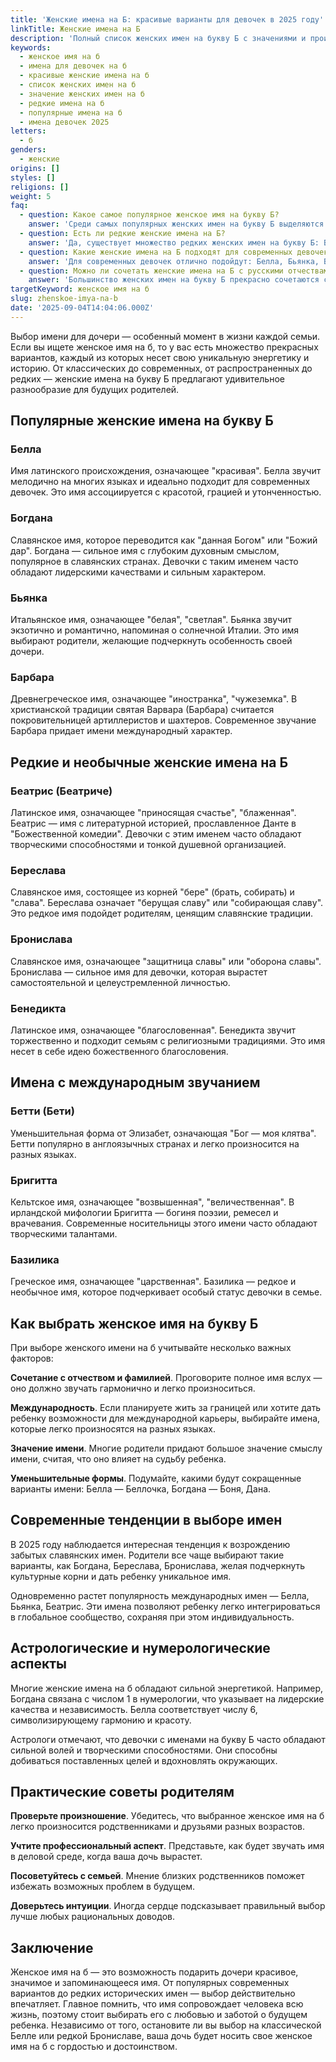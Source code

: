 ```yaml
---
title: 'Женские имена на Б: красивые варианты для девочек в 2025 году'
linkTitle: Женские имена на Б
description: 'Полный список женских имен на букву Б с значениями и происхождением. Красивые, редкие и популярные варианты для девочек 2025.'
keywords:
  - женское имя на б
  - имена для девочек на б
  - красивые женские имена на б
  - список женских имен на б
  - значение женских имен на б
  - редкие имена на б
  - популярные имена на б
  - имена девочек 2025
letters:
  - б
genders:
  - женские
origins: []
styles: []
religions: []
weight: 5
faq:
  - question: Какое самое популярное женское имя на букву Б?
    answer: 'Среди самых популярных женских имен на букву Б выделяются Белла, Богдана и Валерия (Валя-Боря как уменьшительное). В последние годы растет популярность имен Беатрис и Бьянка.'
  - question: Есть ли редкие женские имена на Б?
    answer: 'Да, существует множество редких женских имен на букву Б: Береслава, Бронислава, Базилика, Беатрица, Бенедикта. Эти имена придают девочке уникальность и особый шарм.'
  - question: Какие женские имена на Б подходят для современных девочек?
    answer: 'Для современных девочек отлично подойдут: Белла, Бьянка, Беатрис, Барбара, Богдана. Эти имена звучат актуально и легко произносятся в международной среде.'
  - question: Можно ли сочетать женские имена на Б с русскими отчествами?
    answer: 'Большинство женских имен на букву Б прекрасно сочетаются с русскими отчествами. Например: Белла Александровна, Богдана Михайловна, Беатрис Сергеевна звучат гармонично и красиво.'
targetKeyword: женское имя на б
slug: zhenskoe-imya-na-b
date: '2025-09-04T14:04:06.000Z'
---
```


Выбор имени для дочери — особенный момент в жизни каждой семьи. Если вы ищете женское имя на б, то у вас есть множество прекрасных вариантов, каждый из которых несет свою уникальную энергетику и историю. От классических до современных, от распространенных до редких — женские имена на букву Б предлагают удивительное разнообразие для будущих родителей.

## Популярные женские имена на букву Б

### Белла

Имя латинского происхождения, означающее "красивая". Белла звучит мелодично на многих языках и идеально подходит для современных девочек. Это имя ассоциируется с красотой, грацией и утонченностью.

### Богдана

Славянское имя, которое переводится как "данная Богом" или "Божий дар". Богдана — сильное имя с глубоким духовным смыслом, популярное в славянских странах. Девочки с таким именем часто обладают лидерскими качествами и сильным характером.

### Бьянка

Итальянское имя, означающее "белая", "светлая". Бьянка звучит экзотично и романтично, напоминая о солнечной Италии. Это имя выбирают родители, желающие подчеркнуть особенность своей дочери.

### Барбара

Древнегреческое имя, означающее "иностранка", "чужеземка". В христианской традиции святая Варвара (Барбара) считается покровительницей артиллеристов и шахтеров. Современное звучание Барбара придает имени международный характер.

## Редкие и необычные женские имена на Б

### Беатрис (Беатриче)

Латинское имя, означающее "приносящая счастье", "блаженная". Беатрис — имя с литературной историей, прославленное Данте в "Божественной комедии". Девочки с этим именем часто обладают творческими способностями и тонкой душевной организацией.

### Береслава

Славянское имя, состоящее из корней "бере" (брать, собирать) и "слава". Береслава означает "берущая славу" или "собирающая славу". Это редкое имя подойдет родителям, ценящим славянские традиции.

### Бронислава

Славянское имя, означающее "защитница славы" или "оборона славы". Бронислава — сильное имя для девочки, которая вырастет самостоятельной и целеустремленной личностью.

### Бенедикта

Латинское имя, означающее "благословенная". Бенедикта звучит торжественно и подходит семьям с религиозными традициями. Это имя несет в себе идею божественного благословения.

## Имена с международным звучанием

### Бетти (Бети)

Уменьшительная форма от Элизабет, означающая "Бог — моя клятва". Бетти популярно в англоязычных странах и легко произносится на разных языках.

### Бригитта

Кельтское имя, означающее "возвышенная", "величественная". В ирландской мифологии Бригитта — богиня поэзии, ремесел и врачевания. Современные носительницы этого имени часто обладают творческими талантами.

### Базилика

Греческое имя, означающее "царственная". Базилика — редкое и необычное имя, которое подчеркивает особый статус девочки в семье.

## Как выбрать женское имя на букву Б

При выборе женского имени на б учитывайте несколько важных факторов:

**Сочетание с отчеством и фамилией**. Проговорите полное имя вслух — оно должно звучать гармонично и легко произноситься.

**Международность**. Если планируете жить за границей или хотите дать ребенку возможности для международной карьеры, выбирайте имена, которые легко произносятся на разных языках.

**Значение имени**. Многие родители придают большое значение смыслу имени, считая, что оно влияет на судьбу ребенка.

**Уменьшительные формы**. Подумайте, какими будут сокращенные варианты имени: Белла — Беллочка, Богдана — Боня, Дана.

## Современные тенденции в выборе имен

В 2025 году наблюдается интересная тенденция к возрождению забытых славянских имен. Родители все чаще выбирают такие варианты, как Богдана, Береслава, Бронислава, желая подчеркнуть культурные корни и дать ребенку уникальное имя.

Одновременно растет популярность международных имен — Белла, Бьянка, Беатрис. Эти имена позволяют ребенку легко интегрироваться в глобальное сообщество, сохраняя при этом индивидуальность.

## Астрологические и нумерологические аспекты

Многие женские имена на б обладают сильной энергетикой. Например, Богдана связана с числом 1 в нумерологии, что указывает на лидерские качества и независимость. Белла соответствует числу 6, символизирующему гармонию и красоту.

Астрологи отмечают, что девочки с именами на букву Б часто обладают сильной волей и творческими способностями. Они способны добиваться поставленных целей и вдохновлять окружающих.

## Практические советы родителям

**Проверьте произношение**. Убедитесь, что выбранное женское имя на б легко произносится родственниками и друзьями разных возрастов.

**Учтите профессиональный аспект**. Представьте, как будет звучать имя в деловой среде, когда ваша дочь вырастет.

**Посоветуйтесь с семьей**. Мнение близких родственников поможет избежать возможных проблем в будущем.

**Доверьтесь интуиции**. Иногда сердце подсказывает правильный выбор лучше любых рациональных доводов.

## Заключение

Женское имя на б — это возможность подарить дочери красивое, значимое и запоминающееся имя. От популярных современных вариантов до редких исторических имен — выбор действительно впечатляет. Главное помнить, что имя сопровождает человека всю жизнь, поэтому стоит выбирать его с любовью и заботой о будущем ребенка. Независимо от того, остановите ли вы выбор на классической Белле или редкой Брониславе, ваша дочь будет носить свое женское имя на б с гордостью и достоинством.
